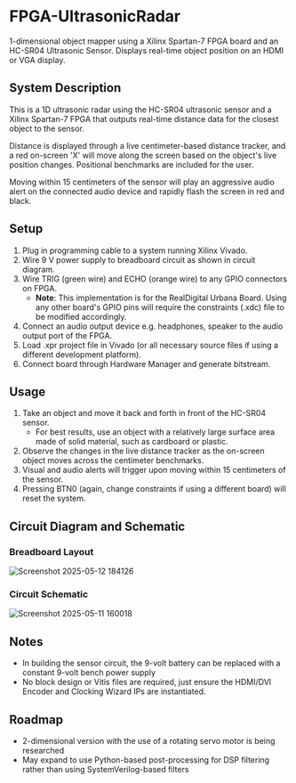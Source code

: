# FPGA-UltrasonicRadar
1-dimensional object mapper using a Xilinx Spartan-7 FPGA board and an HC-SR04 Ultrasonic Sensor. Displays real-time object position on an HDMI or VGA display.

## System Description
This is a 1D ultrasonic radar using the HC-SR04 ultrasonic sensor and a Xilinx Spartan-7 FPGA that outputs real-time distance data for the closest object to the sensor. 

Distance is displayed through a live centimeter-based distance tracker, and a red on-screen 'X' will move along the screen based on the object's live position changes. Positional benchmarks are included for the user.

Moving within 15 centimeters of the sensor will play an aggressive audio alert on the connected audio device and rapidly flash the screen in red and black.

## Setup
1. Plug in programming cable to a system running Xilinx Vivado.
2. Wire 9 V power supply to breadboard circuit as shown in circuit diagram.
3. Wire TRIG (green wire) and ECHO (orange wire) to any GPIO connectors on FPGA.
   - **Note**: This implementation is for the RealDigital Urbana Board. Using any other board's GPIO pins will require the constraints (.xdc) file to be modified accordingly.
4. Connect an audio output device e.g. headphones, speaker to the audio output port of the FPGA.
5. Load .xpr project file in Vivado (or all necessary source files if using a different development platform).
6. Connect board through Hardware Manager and generate bitstream.

## Usage
1. Take an object and move it back and forth in front of the HC-SR04 sensor.
   - For best results, use an object with a relatively large surface area made of solid material, such as cardboard or plastic.
2. Observe the changes in the live distance tracker as the on-screen object moves across the centimeter benchmarks.
3. Visual and audio alerts will trigger upon moving within 15 centimeters of the sensor.
4. Pressing BTN0 (again, change constraints if using a different board) will reset the system.

## Circuit Diagram and Schematic

### Breadboard Layout
![Screenshot 2025-05-12 184126](https://github.com/user-attachments/assets/e7e663dd-c9e9-471b-9674-2df4a22da511)

### Circuit Schematic
![Screenshot 2025-05-11 160018](https://github.com/user-attachments/assets/d9ce0682-4f70-4247-b644-87e5b839d4fd)

## Notes
- In building the sensor circuit, the 9-volt battery can be replaced with a constant 9-volt bench power supply
- No block design or Vitis files are required, just ensure the HDMI/DVI Encoder and Clocking Wizard IPs are instantiated.

## Roadmap
- 2-dimensional version with the use of a rotating servo motor is being researched
- May expand to use Python-based post-processing for DSP filtering rather than using SystemVerilog-based filters
